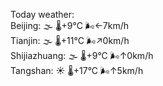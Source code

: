Today weather:  
Beijing: 🌫  🌡️+9°C 🌬️←7km/h  
Tianjin: 🌫  🌡️+11°C 🌬️↗0km/h  
Shijiazhuang: 🌫  🌡️+9°C 🌬️↑0km/h  
Tangshan: ☀️ 🌡️+17°C 🌬️↑5km/h  
